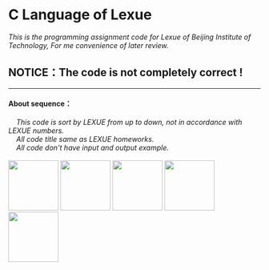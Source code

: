 # C Language of Lexue
*This is the programming assignment code for Lexue of Beijing Institute of Technology, For me convenience of later review.*

## **NOTICE：The code is not completely correct !**
---
#### About sequence：
&nbsp;&nbsp;&nbsp;&nbsp;*This code is sort by LEXUE from up to down, not in accordance with LEXUE numbers.*
</br>&nbsp;&nbsp;&nbsp;&nbsp;*All code title same as LEXUE homeworks.*
</br>&nbsp;&nbsp;&nbsp;&nbsp;*All code don't have input and output example.*
<br/><br/>
<img src="http://www.jd-tv.com/uploads/allimg/170126/154920H54_0.png" width="100" height="100" alt=""/>
<img src="http://www.jd-tv.com/uploads/allimg/170126/154920H54_0.png" width="100" height="100" alt=""/>
<img src="http://www.jd-tv.com/uploads/allimg/170126/154920H54_0.png" width="100" height="100" alt=""/>
<img src="http://www.jd-tv.com/uploads/allimg/170126/154920H54_0.png" width="100" height="100" alt=""/>
<img src="http://www.jd-tv.com/uploads/allimg/170126/154920H54_0.png" width="100" height="100" alt=""/>
